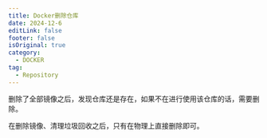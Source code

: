 ```yaml
---
title: Docker删除仓库
date: 2024-12-6
editLink: false
footer: false
isOriginal: true
category:
  - DOCKER
tag:
  - Repository
---
```


删除了全部镜像之后，发现仓库还是存在，如果不在进行使用该仓库的话，需要删除。

在删除镜像、清理垃圾回收之后，只有在物理上直接删除即可。
